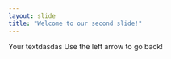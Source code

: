```yaml
---
layout: slide
title: "Welcome to our second slide!"
---
```

Your textdasdas
Use the left arrow to go back!
